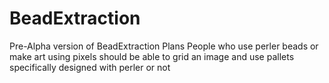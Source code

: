 # BeadExtraction

Pre-Alpha version of BeadExtraction
Plans
People who use perler beads or make art using pixels should be able to grid an image and use pallets specifically designed with perler or not
